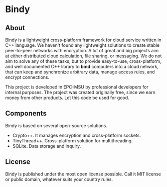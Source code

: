 Bindy
=====

About
-----

Bindy is a lightweight cross-platform framework for cloud service written in C++ language. We haven't found any lightweight solutions to create stable peer-to-peer networks with encryption. A lot of great and big projects aim at either distributed cloud calculation, file sharing, or messaging. We do not aim to solve any of these tasks, but to provide easy-to-use, cross-platform, and well documented C++ library to **bind** computers into a cloud network, that can keep and synchronize arbitrary data, manage access rules, and encrypt connections.

This project is developed in EPC-MSU by professional developers for internal purposes. The project was created originally free, since we earn money from other products. Let this code be used for good.

Components
----------

Bindy is based on several open-source solutions.
* Crypto++. It manages encryption and cross-platform sockets.
* TinyThread++. Cross-platform solution for multithreading. 
* SQLite. Data storage and inquiry.

License
-------

Bindy is published under the most open license possible. Call it MIT license or public domain, whatever suits your country rules.
